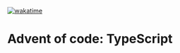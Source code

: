 [![wakatime](https://wakatime.com/badge/user/1d3a6af6-640d-4ea2-b7bb-3ce2ad50e78a/project/018c3129-d39f-42bf-be13-2ba1bafe8c2a.svg)](https://wakatime.com/badge/user/1d3a6af6-640d-4ea2-b7bb-3ce2ad50e78a/project/018c3129-d39f-42bf-be13-2ba1bafe8c2a)
# Advent of code: TypeScript
